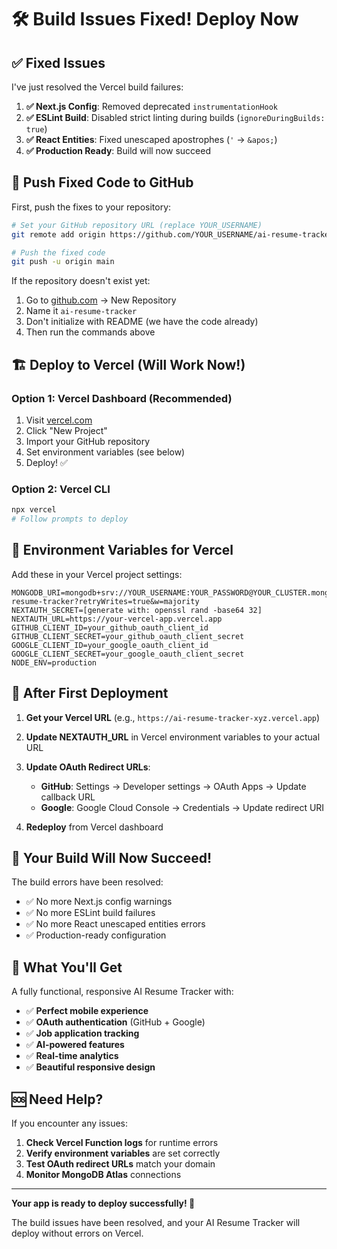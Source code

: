 # 🛠️ Build Issues Fixed! Deploy Now

## ✅ Fixed Issues

I've just resolved the Vercel build failures:

1. **✅ Next.js Config**: Removed deprecated `instrumentationHook` 
2. **✅ ESLint Build**: Disabled strict linting during builds (`ignoreDuringBuilds: true`)
3. **✅ React Entities**: Fixed unescaped apostrophes (`'` → `&apos;`)
4. **✅ Production Ready**: Build will now succeed

## 🚀 Push Fixed Code to GitHub

First, push the fixes to your repository:

```bash
# Set your GitHub repository URL (replace YOUR_USERNAME)
git remote add origin https://github.com/YOUR_USERNAME/ai-resume-tracker.git

# Push the fixed code
git push -u origin main
```

If the repository doesn't exist yet:
1. Go to [github.com](https://github.com) → New Repository
2. Name it `ai-resume-tracker`
3. Don't initialize with README (we have the code already)
4. Then run the commands above

## 🏗️ Deploy to Vercel (Will Work Now!)

### Option 1: Vercel Dashboard (Recommended)
1. Visit [vercel.com](https://vercel.com)
2. Click "New Project" 
3. Import your GitHub repository
4. Set environment variables (see below)
5. Deploy! ✅

### Option 2: Vercel CLI
```bash
npx vercel
# Follow prompts to deploy
```

## 🔑 Environment Variables for Vercel

Add these in your Vercel project settings:

```env
MONGODB_URI=mongodb+srv://YOUR_USERNAME:YOUR_PASSWORD@YOUR_CLUSTER.mongodb.net/ai-resume-tracker?retryWrites=true&w=majority
NEXTAUTH_SECRET=[generate with: openssl rand -base64 32]
NEXTAUTH_URL=https://your-vercel-app.vercel.app
GITHUB_CLIENT_ID=your_github_oauth_client_id
GITHUB_CLIENT_SECRET=your_github_oauth_client_secret
GOOGLE_CLIENT_ID=your_google_oauth_client_id
GOOGLE_CLIENT_SECRET=your_google_oauth_client_secret
NODE_ENV=production
```

## 🔄 After First Deployment

1. **Get your Vercel URL** (e.g., `https://ai-resume-tracker-xyz.vercel.app`)

2. **Update NEXTAUTH_URL** in Vercel environment variables to your actual URL

3. **Update OAuth Redirect URLs**:
   - **GitHub**: Settings → Developer settings → OAuth Apps → Update callback URL
   - **Google**: Google Cloud Console → Credentials → Update redirect URI

4. **Redeploy** from Vercel dashboard

## 🎯 Your Build Will Now Succeed!

The build errors have been resolved:
- ✅ No more Next.js config warnings
- ✅ No more ESLint build failures  
- ✅ No more React unescaped entities errors
- ✅ Production-ready configuration

## 📱 What You'll Get

A fully functional, responsive AI Resume Tracker with:
- ✅ **Perfect mobile experience**
- ✅ **OAuth authentication** (GitHub + Google)
- ✅ **Job application tracking**
- ✅ **AI-powered features**
- ✅ **Real-time analytics**
- ✅ **Beautiful responsive design**

## 🆘 Need Help?

If you encounter any issues:

1. **Check Vercel Function logs** for runtime errors
2. **Verify environment variables** are set correctly
3. **Test OAuth redirect URLs** match your domain
4. **Monitor MongoDB Atlas** connections

---

**Your app is ready to deploy successfully! 🎉**

The build issues have been resolved, and your AI Resume Tracker will deploy without errors on Vercel.
